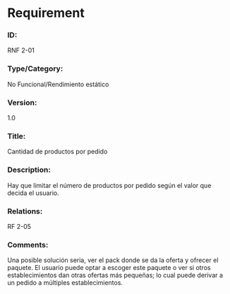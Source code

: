 # Requirement

### ID:

RNF 2-01

### Type/Category:

No Funcional/Rendimiento estático 

### Version:

1.0

### Title:

Cantidad de productos por pedido

### Description:

Hay que limitar el número de productos por pedido según el valor que decida el usuario.

### Relations:
RF 2-05

### Comments:

Una posible solución seria, ver el pack donde se da la oferta y ofrecer el paquete. El usuario puede optar a escoger este paquete o ver si otros establecimientos dan otras ofertas más pequeñas; lo cual puede derivar a un pedido a múltiples establecimientos.
